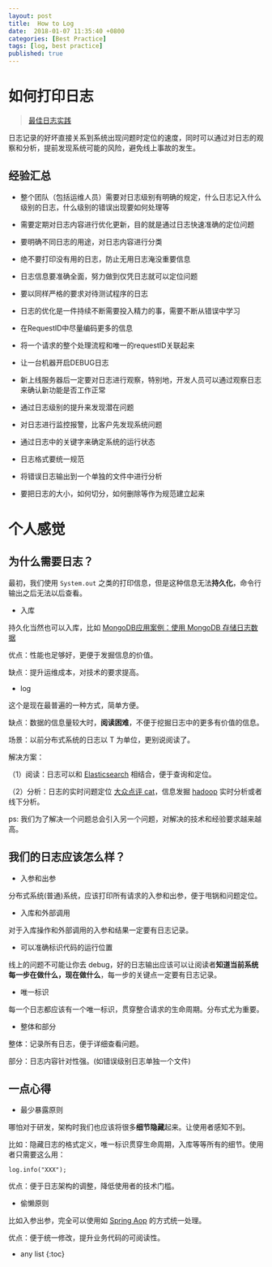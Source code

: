 ```yaml
---
layout: post
title:  How to Log
date:  2018-01-07 11:35:40 +0800
categories: [Best Practice]
tags: [log, best practice]
published: true
---
```


# 如何打印日志

> [最佳日志实践](https://github.com/EZLippi/practical-programming-books/blob/master/src/logging.md)

日志记录的好坏直接关系到系统出现问题时定位的速度，同时可以通过对日志的观察和分析，提前发现系统可能的风险，避免线上事故的发生。


## 经验汇总

- 整个团队（包括运维人员）需要对日志级别有明确的规定，什么日志记入什么级别的日志，什么级别的错误出现要如何处理等

- 需要定期对日志内容进行优化更新，目的就是通过日志快速准确的定位问题

- 要明确不同日志的用途，对日志内容进行分类

- 绝不要打印没有用的日志，防止无用日志淹没重要信息

- 日志信息要准确全面，努力做到仅凭日志就可以定位问题

- 要以同样严格的要求对待测试程序的日志

- 日志的优化是一件持续不断需要投入精力的事，需要不断从错误中学习

- 在RequestID中尽量编码更多的信息

- 将一个请求的整个处理流程和唯一的requestID关联起来

- 让一台机器开启DEBUG日志

- 新上线服务器后一定要对日志进行观察，特别地，开发人员可以通过观察日志来确认新功能是否工作正常

- 通过日志级别的提升来发现潜在问题

- 对日志进行监控报警，比客户先发现系统问题

- 通过日志中的关键字来确定系统的运行状态

- 日志格式要统一规范

- 将错误日志输出到一个单独的文件中进行分析

- 要把日志的大小，如何切分，如何删除等作为规范建立起来


# 个人感觉

## 为什么需要日志？

最初，我们使用 `System.out` 之类的打印信息，但是这种信息无法**持久化**，命令行输出之后无法以后查看。

- 入库

持久化当然也可以入库，比如 [MongoDB应用案例：使用 MongoDB 存储日志数据](https://www.cnblogs.com/nongchaoer/archive/2017/01/11/6274242.html)

优点：性能也足够好，更便于发掘信息的价值。

缺点：提升运维成本，对技术的要求提高。

- log

这个是现在最普遍的一种方式，简单方便。

缺点：数据的信息量较大时，**阅读困难**，不便于挖掘日志中的更多有价值的信息。

场景：以前分布式系统的日志以 T 为单位，更别说阅读了。

解决方案：

（1）阅读：日志可以和 [Elasticsearch](https://www.elastic.co/products/elasticsearch) 相结合，便于查询和定位。

（2）分析：日志的实时问题定位 [大众点评 cat](https://github.com/dianping/cat)，信息发掘 [hadoop](http://hadoop.apache.org/) 实时分析或者线下分析。

ps: 我们为了解决一个问题总会引入另一个问题，对解决的技术和经验要求越来越高。


## 我们的日志应该怎么样？

- 入参和出参

分布式系统(普通)系统，应该打印所有请求的入参和出参，便于甩锅和问题定位。

- 入库和外部调用

对于入库操作和外部调用的入参和结果一定要有日志记录。

- 可以准确标识代码的运行位置

线上的问题不可能让你去 debug，好的日志输出应该可以让阅读者**知道当前系统每一步在做什么，现在做什么**，每一步的关键点一定要有日志记录。

- 唯一标识

每一个日志都应该有一个唯一标识，贯穿整合请求的生命周期。分布式尤为重要。

- 整体和部分

整体：记录所有日志，便于详细查看问题。

部分：日志内容针对性强。(如错误级别日志单独一个文件)

## 一点心得

- 最少暴露原则

哪怕对于研发，架构时我们也应该将很多**细节隐藏**起来。让使用者感知不到。

比如：隐藏日志的格式定义，唯一标识贯穿生命周期，入库等等所有的细节。使用者只需要这么用：

```
log.info("XXX");
```

优点：便于日志架构的调整，降低使用者的技术门槛。

- 偷懒原则

比如入参出参，完全可以使用如 [Spring Aop](https://docs.spring.io/spring/docs/2.5.x/reference/aop.html) 的方式统一处理。

优点：便于统一修改，提升业务代码的可阅读性。


* any list
{:toc}

